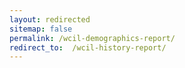 ```yaml
---
layout: redirected
sitemap: false
permalink: /wcil-demographics-report/
redirect_to:  /wcil-history-report/
---
```

